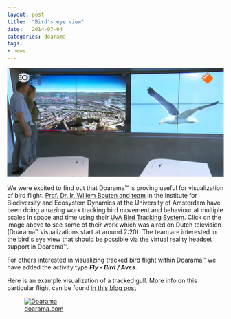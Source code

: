 ```yaml
---
layout: post
title:  "Bird's eye view"
date:   2014-07-04
categories: doarama
tags:
- news
---
```


[![Bird-tv](/assets/2014-07-04-bird-tv.jpg)](http://www.npo.nl/melk-en-honing/04-06-2014/VPWON_1221974)

[]()We were excited to find out that Doarama&trade; is proving useful for visualization of bird flight.
[Prof. Dr. Ir. Willem Bouten and team](http://www.uva-bits.nl/contact/) in the
Institute for Biodiversity and Ecosystem Dynamics at the University of Amsterdam 
have been doing amazing work tracking bird movement and behaviour at multiple scales in space and time using their [UvA Bird Tracking System](http://www.uva-bits.nl/).
Click on the image above to see some of their work which was aired on Dutch television (Doarama&trade; visualizations start at around 2:20).
The team are interested in the bird's eye view that should be possible via the virtual reality headset support in Doarama&trade;.

For others interested in visualizing tracked bird flight within Doarama&trade; we have added the activity type ***Fly - Bird / Aves***.

Here is an example visualization of a tracked gull.
More info on this particular flight can be found [in this blog post](http://btoringing.blogspot.com.au/2014/05/guernsey-gull-off.html)

<a href="http://www.doarama.com/view/5612">
 <figure>
  <img src="https://www.doarama.com/view/5612/thumbnail" alt="Doarama">
  <figcaption>doarama.com</figcaption>
 </figure>
</a>
